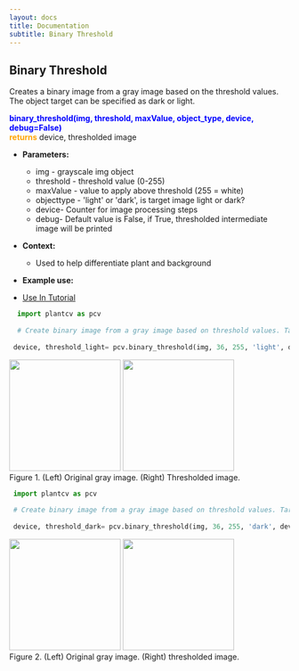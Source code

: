 ```yaml
---
layout: docs
title: Documentation
subtitle: Binary Threshold
---
```


## Binary Threshold

Creates a binary image from a gray image based on the threshold values. The object target can be specified as dark or light.

<font color='blue'>**binary_threshold(img, threshold, maxValue, object_type, device, debug=False)**</font><br>
<font color='orange'>**returns**</font> device, thresholded image

- **Parameters:**   
  - img - grayscale img object
  - threshold - threshold value (0-255)
  - maxValue - value to apply above threshold (255 = white)
  - objecttype - 'light' or 'dark', is target image light or dark?
  - device- Counter for image processing steps
  - debug- Default value is False, if True, thresholded intermediate image will be printed 

- **Context:**  
  - Used to help differentiate plant and background

- **Example use:**  

 - [Use In Tutorial]()
 
  ```python
    import plantcv as pcv
    
    # Create binary image from a gray image based on threshold values. Targeting light objects in the image.
    
   device, threshold_light= pcv.binary_threshold(img, 36, 255, 'light', device, debug=True)
  ```
  <a href="{{site.baseurl}}/img/documentation_images/binary_threshold/1_hsv_saturation.png" target="_blank"><img src="{{site.baseurl}}/img/documentation_images/binary_threshold/1_hsv_saturation.png" width="200"></a>   <a href="{{site.baseurl}}/img/documentation_images/binary_threshold/2_binary_threshold36.png" target="_blank"><img src="{{site.baseurl}}/img/documentation_images/binary_threshold/2_binary_threshold36.png" width="200"></a><br>
  Figure 1. (Left) Original gray image. (Right) Thresholded image.  

   ```python
    import plantcv as pcv
    
    # Create binary image from a gray image based on threshold values. Targeting dark objects in the image.
    
    device, threshold_dark= pcv.binary_threshold(img, 36, 255, 'dark', device, debug=True)
  ```  
  <a href="{{site.baseurl}}/img/documentation_images/binary_threshold/1_hsv_saturation.png" target="_blank"><img src="{{site.baseurl}}/img/documentation_images/binary_threshold/1_hsv_saturation.png" width="200"></a>   <a href="{{site.baseurl}}/img/documentation_images/binary_threshold/2_binary_threshold36_inv.png" target="_blank"><img src="{{site.baseurl}}/img/documentation_images/binary_threshold/2_binary_threshold36_inv.png" width="200"></a><br>
  Figure 2. (Left) Original gray image. (Right) thresholded image.  

   
